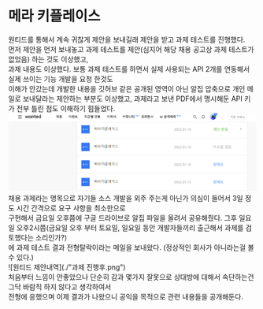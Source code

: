 # 메라 키플레이스

원티드를 통해서 계속 귀찮게 제안을 보내길래 제안을 받고 과제 테스트를 진행했다.  
먼저 제안을 먼저 보내놓고 과제 테스트를 제안(심지어 해당 채용 공고상 과제 테스트가 없었음) 하는 것도 이상했고,  
과제 내용도 이상했다. 보통 과제 테스트를 하면서 실제 사용되는 API 2개를 연동해서 실제 쓰이는 기능 개발을 요청 한것도  
이해가 안갔는데 개발한 내용을 깃허브 같은 공개된 영역이 아닌 알집 압축으로 개인 메일로 보내달라는 제안하는 부분도 이상했고,
과제라고 보낸 PDF에서 명시해둔 API 키가 전부 틀린 점도 이해하기 힘들었다.  
![원티드 제안내역](./제안.png)  
채용 과제라는 명목으로 자기들 소스 개발을 외주 주는게 아닌가 의심이 들어서 3일 정도 시간 간격으로 요구 사항을 최소한으로  
구현해서 금요일 오후쯤에 구글 드라이브로 알집 파일을 올려서 공유해줬다. 
그후 일요일 오후2시쯤(금요일 오후 부터 토요일, 일요일 동안 개발자들끼리 출근해서 과제를 검토했다는 소리인가?)  
에 과제 테스트 결과 전형탈락이라는 메일을 보내왔다. (정상적인 회사가 아니라는걸 볼 수 있다.)  
![원티드 제안내역](./"과제 진행후.png")  
처음부터 느낌이 안좋았으나 단순히 감과 몇가지 잘못으로 상대방에 대해서 속단하는건 그닥 바람직 하지 않다고 생각하여서  
전형에 응했으며 이제 결과가 나왔으니 공익을 목적으로 관련 내용들을 공개해둔다.
